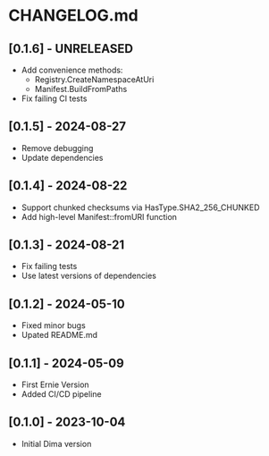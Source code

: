 # CHANGELOG.md

## [0.1.6] - UNRELEASED

- Add convenience methods:
  - Registry.CreateNamespaceAtUri
  - Manifest.BuildFromPaths
- Fix failing CI tests

## [0.1.5] - 2024-08-27

- Remove debugging
- Update dependencies

## [0.1.4] - 2024-08-22

- Support chunked checksums via HasType.SHA2_256_CHUNKED
- Add high-level Manifest::fromURI function

## [0.1.3] - 2024-08-21

- Fix failing tests
- Use latest versions of dependencies
  
## [0.1.2] - 2024-05-10

- Fixed minor bugs
- Upated README.md

## [0.1.1] - 2024-05-09

- First Ernie Version
- Added CI/CD pipeline

## [0.1.0] - 2023-10-04

- Initial Dima version
